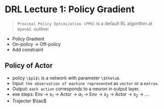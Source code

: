 # DRL Lecture 1: Policy Gradient
> `Proximal Policy Optimization (PPO)` is a default RL algorithm at `OpenAI`.
outline:
* Policy Gradient
* On-policy -> Off-policy
* Add constraint  
## Policy of Actor 
* policy `\$pi$\` is a network with parameter `\$theta$`.
 * Input: `the observation of machine represented` as `vector` or a `matrox`.
 * Output: `each action` corresponds to a neuron in output layer.
 * exe steps: Env -> $s_1$ -> Actor -> $a_1$ -> Env -> $s_2$ -> Actor -> $s_2$ -> ...
  * Trajector $\tao$


